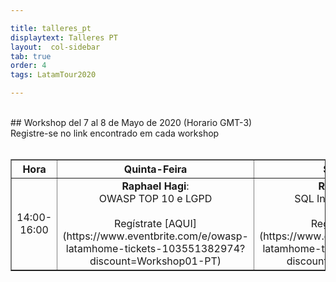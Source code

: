 ```yaml
---

title: talleres_pt
displaytext: Talleres PT
layout:  col-sidebar
tab: true
order: 4
tags: LatamTour2020

---
```


<br>
## Workshop del 7 al 8 de Mayo de 2020 (Horario GMT-3)
<br>
Registre-se no link encontrado em cada workshop
<br><br>

<table width="100%" border="1" style="text-align:center;">
  <tr>
    <th width="20%" >Hora</th>
    <th width="40%">Quinta-Feira</th>
    <th width="40%">Sexta-Feira</th>
  </tr>
  <tr>
    <td>14:00-16:00</td>
    <td><b>Raphael Hagi</b>:<br>OWASP TOP 10 e LGPD<br><br>Regístrate [AQUI](https://www.eventbrite.com/e/owasp-latamhome-tickets-103551382974?discount=Workshop01-PT)</td>
    <td><b>Ricardo Supo</b>:<br>SQL Injection para todos<br><br>Regístrate [AQUI](https://www.eventbrite.com/e/owasp-latamhome-tickets-103551382974?discount=Workshop02-PT)</td>
  </tr>
 </table>